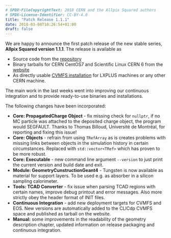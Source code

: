 ```yaml
---
# SPDX-FileCopyrightText: 2018 CERN and the Allpix Squared authors
# SPDX-License-Identifier: CC-BY-4.0
title: "Patch Release 1.1.1"
date: 2018-03-08T10:26:54+01:00
draft: false
---
```


We are happy to announce the first patch release of the new stable series, **Allpix Squared version 1.1.1**. The release is available as

* Source code from the [repository](https://gitlab.cern.ch/allpix-squared/allpix-squared/tags/v1.1.1)
* Binary tarballs for CERN CentOS7 and Scientific Linux CERN 6 from the [website](https://cern.ch/allpix-squared/releases/)
* As directly usable [CVMFS installation](https://cern.ch/allpix-squared/usermanual/allpix-manualch10.html#x11-16300010.4.1) for LXPLUS machines or any other CERN machine.

The main work in the last weeks went into improving our continuous integration and to provide ready-to-use binaries and installations.

The following changes have been incorporated:
<!--more-->

* **Core: PropagatedCharge Object** - fix missing check for `nullptr`, if no MC particle was attached to the deposited charge object, the program would SEGFAULT. Thanks to Thomas Billoud, Université de Montréal, for reporting and fixing this issue!
* **Core: Objects** - refrain from using `TRefArray` as is creates problems with missing links between objects in the simulation history in certain circumstances. Replaced with `std::vector<TRef>` which has proven to be more robust.
* **Core: Executable** - new command line argument `--version` to just print the current version and build date and exit.
* **Module: GeometryCunstructionGeant4** - Tungsten is now available as material for support layers. To be used e.g. as absorber in a silicon sampling calorimeter.
* **Tools: TCAD Converter** - fix issue when parsing TCAD regions with certain names, improve debug printout and error messages. Also more strictly obey the header format of INIT files.
* **Continuous Integration** - add new deployment targets for CVMFS and EOS. New versions are automatically added to the CLICdp CVMFS space and published as tarball on the website.
* **Manual:** some improvements in the readability of the geometry description chapter, updated information on release packaging and continuous integration.
